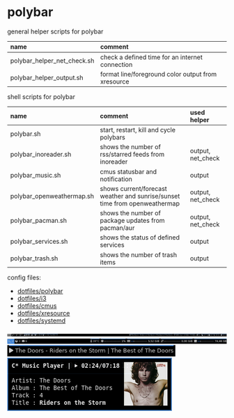 # polybar

general helper scripts for polybar

| name                        | comment                                            |
| :-------------------------- | :------------------------------------------------- |
| polybar_helper_net_check.sh | check a defined time for an internet connection    |
| polybar_helper_output.sh    | format line/foreground color output from xresource |

shell scripts for polybar

| name                      | comment                                                                    | used helper       |
| :------------------------ | :------------------------------------------------------------------------- | :---------------- |
| polybar.sh                | start, restart, kill and cycle polybars                                    |                   |
| polybar_inoreader.sh      | shows the number of rss/starred feeds from inoreader                       | output, net_check |
| polybar_music.sh          | cmus statusbar and notification                                            | output            |
| polybar_openweathermap.sh | shows current/forecast weather and sunrise/sunset time from openweathermap | output, net_check |
| polybar_pacman.sh         | shows the number of package updates from pacman/aur                        | output, net_check |
| polybar_services.sh       | shows the status of defined services                                       | output            |
| polybar_trash.sh          | shows the number of trash items                                            | output            |

config files:

- [dotfiles/polybar](https://github.com/mrdotx/dotfiles/tree/master/.config/polybar)
- [dotfiles/i3](https://github.com/mrdotx/dotfiles/tree/master/.config/i3)
- [dotfiles/cmus](https://github.com/mrdotx/dotfiles/tree/master/.config/cmus)
- [dotfiles/xresource](https://github.com/mrdotx/dotfiles/tree/master/.config/X11)
- [dotfiles/systemd](https://github.com/mrdotx/dotfiles/tree/master/.config/systemd/user)

![monitor1](screenshot_monitor1.png)
![monitor2](screenshot_monitor2.png)
![cmus polybar](screenshot_cmus_polybar.png)
![cmus notify](screenshot_cmus_notify.png)

